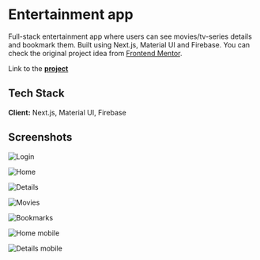 
# Entertainment app

Full-stack entertainment app where users can see movies/tv-series details and bookmark them. Built using Next.js, Material UI and Firebase.
You can check the original project idea from [Frontend Mentor](https://www.frontendmentor.io/challenges/entertainment-web-app-J-UhgAW1X/hub/entertainment-web-app-nBulvNnOL).

Link to the **[project](https://entertainment-app-ayanori.vercel.app/)**


## Tech Stack

**Client:** Next.js, Material UI, Firebase




## Screenshots

![Login](https://i.postimg.cc/8P20TDrc/Screen-Shot-2022-10-27-at-11-43-41.png)

![Home](https://i.postimg.cc/RFpgyzBM/Screen-Shot-2022-10-27-at-11-44-05.png)

![Details](https://i.postimg.cc/cHLDFLP9/Screen-Shot-2022-10-27-at-11-44-29.png)

![Movies](https://i.postimg.cc/pdZGQFc5/Screen-Shot-2022-10-27-at-11-44-50.png)

![Bookmarks](https://i.postimg.cc/T1ytXHdn/Screen-Shot-2022-10-27-at-11-46-56.png)

![Home mobile](https://i.postimg.cc/SKq1zrdp/Screen-Shot-2022-10-27-at-11-47-11.png)

![Details mobile](https://i.postimg.cc/nhqwz5vk/Screen-Shot-2022-10-27-at-11-47-26.png)
